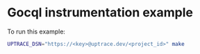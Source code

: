 # Gocql instrumentation example

To run this example:

```bash
UPTRACE_DSN="https://<key>@uptrace.dev/<project_id>" make
```
